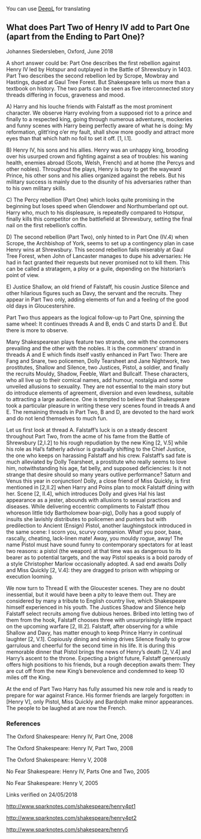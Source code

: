 You can use [DeepL](https://www.deepl.com/translator) for translating 
## What does Part Two of Henry IV add to Part One (apart from the Ending to Part One)?

Johannes Siedersleben, Oxford, June 2018

A short answer could be: Part One describes the first rebellion against Henry IV
led by Hotspur and outplayed in the Battle of Shrewsbury in 1403. 
Part Two describes the second rebellion led by Scrope, Mowbray and Hastings, duped at Gaul
Tree Forest. But Shakespeare tells us more than a textbook on history. The two
parts can be seen as five interconnected story threads differing in focus, graveness and mood.

A) Harry and his louche friends with Falstaff as the most prominent character.
We observe Harry evolving from a supposed riot to a prince and finally to a
respected king, going through numerous adventures, mockeries and funny
scenes with Harry being perfectly aware of what he is doing: My reformation,
glitt’ring o’er my fault, shall show more goodly and attract more eyes than
that which hath no foil to set it off. [1, I.1].

B) Henry IV, his sons and his allies. Henry was an unhappy king, brooding over
his usurped crown and fighting against a sea of troubles: his waning health,
enemies abroad (Scots, Welsh, French) and at home (the Percys and other
nobles). Throughout the plays, Henry is busy to get the wayward Prince, his
other sons and his allies organized against the rebels. But his military success
is mainly due to the disunity of his adversaries rather than to his own military
skills.

C) The Percy rebellion (Part One) which looks quite promising in the beginning
but loses speed when Glendower and Northumberland opt out. Harry who,
much to his displeasure, is repeatedly compared to Hotspur, finally kills this
competitor on the battlefield at Shrewsbury, setting the final nail on the first
rebellion’s coffin.

D) The second rebellion (Part Two), only hinted to in Part One (IV.4) when
Scrope, the Archbishop of York, seems to set up a contingency plan in case
Henry wins at Shrewsbury. This second rebellion fails miserably at Gaul Tree
Forest, when John of Lancaster manages to dupe his adversaries: He had in
fact granted their requests but never promised not to kill them. This can be
called a stratagem, a ploy or a guile, depending on the historian’s point of
view.

E) Justice Shallow, an old friend of Falstaff, his cousin Justice Silence and other
hilarious figures such as Davy, the servant and the recruits. They appear in
Part Two only, adding elements of fun and a feeling of the good old days in
Gloucestershire.

Part Two thus appears as the logical follow-up to Part One, spinning the same
wheel: It continues threads A and B, ends C and starts D and E. But there is more
to observe.

Many Shakespearean plays feature two strands, one with the commoners prevailing and 
the other with the nobles. It is the commoners’ strand in threads A
and E which finds itself vastly enhanced in Part Two: There are Fang and Snare,
two policemen, Dolly Tearsheet and Jane Nightwork, two prostitutes, Shallow
and Silence, two Justices, Pistol, a soldier, and finally the recruits Mouldy,
Shadow, Feeble, Wart and Bullcalf. These characters, who all live up to their
comical names, add humour, nostalgia and some unveiled allusions to sexuality.
They are not essential to the main story but do introduce elements of agreement, 
diversion and even lewdness, suitable to attracting a large audience. One
is tempted to believe that Shakespeare took a particular pleasure in writing these
very scenes found in treads A and E. The remaining threads in Part Two, B and D,
are devoted to the hard work and do not lend themselves to much fun.

Let us first look at thread A. Falstaff’s luck is on a steady descent throughout Part
Two, from the acme of his fame from the Battle of Shrewsbury [2,I.2] to his
rough repudiation by the new King [2, V.5] while his role as Hal’s fatherly advisor
is gradually shifting to the Chief Justice, the one who keeps on harassing Falstaff
and his crew. Falstaff’s sad fate is much alleviated by Dolly Tearsheet, a prostitute 
who really seems to love him, notwithstanding his age, fat belly, and supposed deficiencies: 
Is it not strange that desire should so many years outlive performance? 
Saturn and Venus this year in conjunction! Dolly, a close friend of Miss
Quickly, is first mentioned in [2,II.2] when Harry and Poins plan to mock Falstaff
dining with her. Scene [2, II.4], which introduces Dolly and gives Hal 
his last appearance as a jester, abounds with allusions to sexual practices and diseases. While
delivering eccentric compliments to Falstaff (thou whoreson little tidy Bartholomew boar-pig), 
Dolly has a good supply of insults she lavishly distributes to policemen and punters but with 
predilection to Ancient (Ensign) Pistol, another
laughingstock introduced in the same scene: I scorn you, scurvy companion.
What! you poor, base, rascally, cheating, lack-linen mate! Away, you mouldy
rogue, away! The name Pistol must have sound funny to contemporary spectators for at least two reasons: 
a pistol (the weapon) at that time was as dangerous
to its bearer as to potential targets, and the way Pistol speaks is a bold parody of
a style Christopher Marlow occasionally adopted. A sad end awaits Dolly and
Miss Quickly [2, V.4]: they are dragged to prison with whipping or execution
looming.

We now turn to Thread E with the Gloucester scenes. They are no doubt inessential, 
but it would have been a pity to leave them out. They are considered by
many a tribute to English country live, which Shakespeare himself experienced in
his youth. The Justices Shadow and Silence help Falstaff select recruits among
five dubious heroes. Bribed into letting two of them from the hook, Falstaff
chooses three with unsurprisingly little impact on the upcoming warfare [2, III.2].
Falstaff, after observing for a while Shallow and Davy, has matter enough to keep
Prince Harry in continual laughter [2, V.1]. Copiously dining and wining drives Silence 
finally to grow garrulous and cheerful for the second time in his life. It is
during this memorable dinner that Pistol brings the news of Henry’s death [2, V.4]
and Harry’s ascent to the throne. Expecting a bright future, Falstaff generously
offers high positions to his friends, but a rough deception awaits them: They are
cut off from the new King’s benevolence and condemned to keep 10 miles off
the King.

At the end of Part Two Harry has fully assumed his new role and is ready to prepare 
for war against France. His former friends are largely forgotten: in [Henry V],
only Pistol, Miss Quickly and Bardolph make minor appearances. The people to
be laughed at are now the French.

### References

The Oxford Shakespeare: Henry IV, Part One, 2008

The Oxford Shakespeare: Henry IV, Part Two, 2008

The Oxford Shakespeare: Henry V, 2008

No Fear Shakespeare: Henry IV, Parts One and Two, 2005

No Fear Shakespeare: Henry V, 2005

Links verified on 24/05/2018

http://www.sparknotes.com/shakespeare/henry4pt1

http://www.sparknotes.com/shakespeare/henry4pt2

http://www.sparknotes.com/shakespeare/henry5



